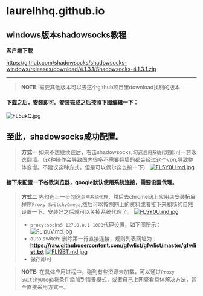# laurelhhq.github.io
windows版本shadowsocks教程
---------
  
**客户端下载**  

https://github.com/shadowsocks/shadowsocks-windows/releases/download/4.1.3.1/Shadowsocks-4.1.3.1.zip
  
----------  
> **NOTE:**  需要其他版本可以去这个github项目里download找别的版本




#### <i class="icon-pencil"></i> 下载之后，安装即可。安装完成之后按照下图编辑一下：
![FL5ukQ.jpg](https://s2.ax1x.com/2019/01/09/FL5ukQ.jpg)

至此，shadowsocks成功配置。
----------  

> **方式一**  如果不想继续往后，右击shadowsocks,勾选```启用系统代理```即可一劳永逸翻墙。（这种操作会导致国内很多不需要翻墙的都会经过这个vpn,导致整体变慢。不建议这种方式，但是可以偶尔这么搞一下）
[![FL5Y0U.md.jpg](https://s2.ax1x.com/2019/01/09/FL5Y0U.md.jpg)](https://imgchr.com/i/FL5Y0U)

#### <i class="icon-pencil"></i> 接下来配置一下谷歌浏览器，google默认使用系统连接，需要设置代理。

> **方式二**  先勾选上一步勾选```启用系统代理```，然后去chrome网上应用店安装拓展程序```Proxy SwitchyOmega```,然后可以按照网上的资料或者接下来粗糙的自然设置一下。安装好之后就可以关掉系统代理了。
[![FL5Y0U.md.jpg](https://s2.ax1x.com/2019/01/09/FL5Y0U.md.jpg)](https://imgchr.com/i/FL5Y0U)
> - ```proxy:socks5 127.0.0.1 1080```代理设置，如下图所示：
[![FLIpuV.md.jpg](https://s2.ax1x.com/2019/01/09/FLIpuV.md.jpg)](https://imgchr.com/i/FLIpuV)
> - auto switch: 删除第一行直接连接，规则列表网址为：**https://raw.githubusercontent.com/gfwlist/gfwlist/master/gfwlist.txt**
[![FLI9BT.md.jpg](https://s2.ax1x.com/2019/01/09/FLI9BT.md.jpg)](https://imgchr.com/i/FLI9BT)
> - 保存即可

> **NOTE:**  在具体应用过程中，碰到有些资源未加载，可以通过```Proxy SwitchyOmega```将条件添加到情景模式，或者自己上网查看具体解决方法，甚至直接采用方式一。
